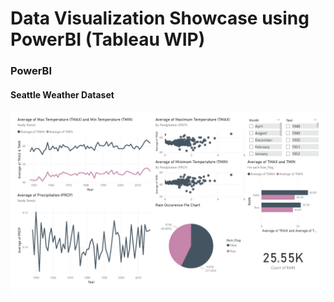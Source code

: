 # Data Visualization Showcase using PowerBI (Tableau WIP)

### PowerBI
#### Seattle Weather Dataset
<img title="Test" alt="Made with PowerBI Desktop, 14 Oct 2024" src="https://github.com/youronlydimwit/Data_ScienceUse_Cases/blob/main/DataViz/Seattle_Weather_Viz.png">
